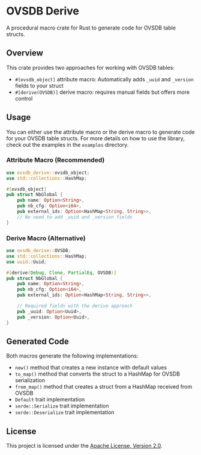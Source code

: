 # OVSDB Derive

A procedural macro crate for Rust to generate code for OVSDB table structs.

## Overview

This crate provides two approaches for working with OVSDB tables:

- `#[ovsdb_object]` attribute macro: Automatically adds `_uuid` and `_version` fields to your struct
- `#[derive(OVSDB)]` derive macro: requires manual fields but offers more control

## Usage

You can either use the attribute macro or the derive macro to generate code for your OVSDB table structs. For more details
on how to use the library, check out the examples in the `examples` directory.

### Attribute Macro (Recommended)

```rust
use ovsdb_derive::ovsdb_object;
use std::collections::HashMap;

#[ovsdb_object]
pub struct NbGlobal {
    pub name: Option<String>,
    pub nb_cfg: Option<i64>,
    pub external_ids: Option<HashMap<String, String>>,
    // No need to add _uuid and _version fields
}
```

### Derive Macro (Alternative)

```rust
use ovsdb_derive::OVSDB;
use std::collections::HashMap;
use uuid::Uuid;

#[derive(Debug, Clone, PartialEq, OVSDB)]
pub struct NbGlobal {
    pub name: Option<String>,
    pub nb_cfg: Option<i64>,
    pub external_ids: Option<HashMap<String, String>>,

    // Required fields with the derive approach
    pub _uuid: Option<Uuid>,
    pub _version: Option<Uuid>,
}
```

## Generated Code

Both macros generate the following implementations:

- `new()` method that creates a new instance with default values
- `to_map()` method that converts the struct to a HashMap for OVSDB serialization
- `from_map()` method that creates a struct from a HashMap received from OVSDB
- `Default` trait implementation
- `serde::Serialize` trait implementation
- `serde::Deserialize` trait implementation

## License

This project is licensed under the [Apache License, Version 2.0](http://www.apache.org/licenses/LICENSE-2.0).
